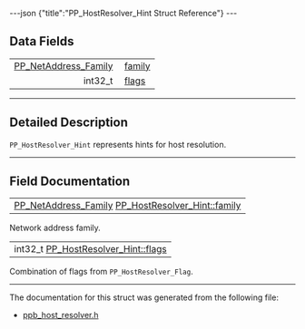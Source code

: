 ---json {"title":"PP_HostResolver_Hint Struct Reference"} ---

## Data Fields

<table><tbody><tr class="odd"><td style="text-align: right;"><a href="/docs/native-client/pepper_beta/c/group___enums#ga43636bcadf9aa312a4c345d210ae6c55" class="el">PP_NetAddress_Family</a> </td><td><a href="/docs/native-client/pepper_beta/c/struct_p_p___host_resolver___hint#a22e79f1dd67a5a618fcb4d26adda5734" class="el">family</a></td></tr><tr class="even"><td style="text-align: right;">int32_t </td><td><a href="/docs/native-client/pepper_beta/c/struct_p_p___host_resolver___hint#a9feab0c247ac0011f6f3dbed28eeae1e" class="el">flags</a></td></tr></tbody></table>

---

<span id="details" class="anchor" style="margin: 0;"></span>

## Detailed Description

`PP_HostResolver_Hint` represents hints for host resolution.

---

## Field Documentation

<span id="a22e79f1dd67a5a618fcb4d26adda5734" class="anchor" style="margin: 0;"></span>

<table><tbody><tr class="odd"><td><a href="/docs/native-client/pepper_beta/c/group___enums#ga43636bcadf9aa312a4c345d210ae6c55" class="el">PP_NetAddress_Family</a> <a href="/docs/native-client/pepper_beta/c/struct_p_p___host_resolver___hint#a22e79f1dd67a5a618fcb4d26adda5734" class="el">PP_HostResolver_Hint::family</a></td></tr></tbody></table>

Network address family.

<span id="a9feab0c247ac0011f6f3dbed28eeae1e" class="anchor" style="margin: 0;"></span>

<table><tbody><tr class="odd"><td>int32_t <a href="/docs/native-client/pepper_beta/c/struct_p_p___host_resolver___hint#a9feab0c247ac0011f6f3dbed28eeae1e" class="el">PP_HostResolver_Hint::flags</a></td></tr></tbody></table>

Combination of flags from `PP_HostResolver_Flag`.

---

The documentation for this struct was generated from the following file:

- <a href="/docs/native-client/pepper_beta/c/ppb__host__resolver_8h/" class="el">ppb_host_resolver.h</a>
